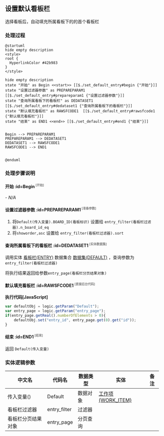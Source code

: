 ## 设置默认看板栏 <!-- {docsify-ignore-all} -->

   选择看板后，自动填充所属看板下的的首个看板栏

### 处理过程

```plantuml
@startuml
hide empty description
<style>
root {
  HyperlinkColor #42b983
}
</style>

hide empty description
state "开始" as Begin <<start>> [[$./set_default_entry#begin {"开始"}]]
state "设置过滤器参数" as PREPAREPARAM1  [[$./set_default_entry#prepareparam1 {"设置过滤器参数"}]]
state "查询所属看板下的看板栏" as DEDATASET1  [[$./set_default_entry#dedataset1 {"查询所属看板下的看板栏"}]]
state "默认填充看板栏" as RAWSFCODE1  [[$./set_default_entry#rawsfcode1 {"默认填充看板栏"}]]
state "结束" as END1 <<end>> [[$./set_default_entry#end1 {"结束"}]]


Begin --> PREPAREPARAM1
PREPAREPARAM1 --> DEDATASET1
DEDATASET1 --> RAWSFCODE1
RAWSFCODE1 --> END1


@enduml
```


### 处理步骤说明

#### 开始 :id=Begin<sup class="footnote-symbol"> <font color=gray size=1>[开始]</font></sup>



*- N/A*
#### 设置过滤器参数 :id=PREPAREPARAM1<sup class="footnote-symbol"> <font color=gray size=1>[准备参数]</font></sup>



1. 将`Default(传入变量).BOARD_ID(看板标识)` 设置给  `entry_filter(看板栏过滤器).n_board_id_eq`
2. 将`showorder,asc` 设置给  `entry_filter(看板栏过滤器).sort`

#### 查询所属看板下的看板栏 :id=DEDATASET1<sup class="footnote-symbol"> <font color=gray size=1>[实体数据集]</font></sup>



调用实体 [看板栏(ENTRY)](module/ProjMgmt/entry.md) 数据集合 [数据集(DEFAULT)](module/ProjMgmt/entry#数据集合) ，查询参数为`entry_filter(看板栏过滤器)`

将执行结果返回给参数`entry_page(看板栏分页结果对象)`

#### 默认填充看板栏 :id=RAWSFCODE1<sup class="footnote-symbol"> <font color=gray size=1>[直接后台代码]</font></sup>



<p class="panel-title"><b>执行代码[JavaScript]</b></p>

```javascript
var defaultObj = logic.getParam("Default");
var entry_page = logic.getParam("entry_page");
if(entry_page.getReal().numberOfElements > 0){
    defaultObj.set("entry_id", entry_page.get(0).get("id"));
}
```

#### 结束 :id=END1<sup class="footnote-symbol"> <font color=gray size=1>[结束]</font></sup>



返回 `Default(传入变量)`



### 实体逻辑参数

|    中文名   |    代码名    |  数据类型    |  实体   |备注 |
| --------| --------| -------- | -------- | --------   |
|传入变量(<i class="fa fa-check"/></i>)|Default|数据对象|[工作项(WORK_ITEM)](module/ProjMgmt/work_item.md)||
|看板栏过滤器|entry_filter|过滤器|||
|看板栏分页结果对象|entry_page|分页查询|||
